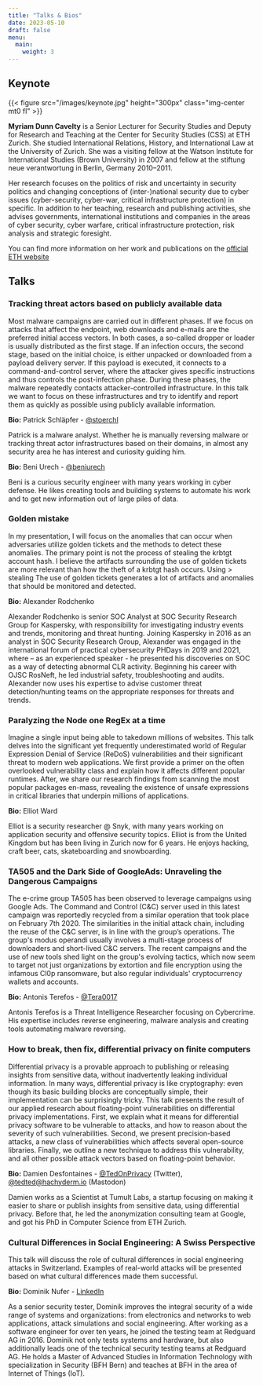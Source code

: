 ```yaml
---
title: "Talks & Bios"
date: 2023-05-10
draft: false
menu:
  main:
    weight: 3
---
```


## Keynote

{{< figure src="/images/keynote.jpg" height="300px" class="img-center mt0 fl" >}}

**Myriam Dunn Cavelty** is a Senior Lecturer for Security Studies and Deputy for
Research and Teaching at the Center for Security Studies (CSS) at ETH
Zurich. She studied International Relations, History, and International Law at
the University of Zurich. She was a visiting fellow at the Watson Institute for
International Studies (Brown University) in 2007 and fellow at the stiftung neue
verantwortung in Berlin, Germany 2010–2011.

Her research focuses on the politics of risk and uncertainty in security
politics and changing conceptions of (inter-​)national security due to cyber
issues (cyber-​security, cyber-​war, critical infrastructure protection) in
specific. In addition to her teaching, research and publishing activities, she
advises governments, international institutions and companies in the areas of
cyber security, cyber warfare, critical infrastructure protection, risk analysis
and strategic foresight.

You can find more information on her work and publications on the
[official ETH website](https://css.ethz.ch/en/center/people/dunn-cavelty-myriam.html)

## Talks

### Tracking threat actors based on publicly available data

Most malware campaigns are carried out in different phases. If we focus on
attacks that affect the endpoint, web downloads and e-mails are the preferred
initial access vectors. In both cases, a so-called dropper or loader is usually
distributed as the first stage. If an infection occurs, the second stage, based
on the initial choice, is either unpacked or downloaded from a payload delivery
server. If this payload is executed, it connects to a command-and-control
server, where the attacker gives specific instructions and thus controls the
post-infection phase. During these phases, the malware repeatedly contacts
attacker-controlled infrastructure. In this talk we want to focus on these
infrastructures and try to identify and report them as quickly as possible using
publicly available information.

**Bio:** Patrick Schläpfer - [@stoerchl](https://twitter.com/stoerchl)

Patrick is a malware analyst. Whether he is manually reversing malware or
tracking threat actor infrastructures based on their domains, in almost any
security area he has interest and curiosity guiding him.

**Bio:** Beni Urech - [@beniurech](https://twitter.com/beniurech)

Beni is a curious security engineer with many years working in cyber defense. He
likes creating tools and building systems to automate his work and to get new
information out of large piles of data.

### Golden mistake

In my presentation, I will focus on the anomalies that can occur when
adversaries utilize golden tickets and the methods to detect these anomalies.
The primary point is not the process of stealing the krbtgt account hash. I
believe the artifacts surrounding the use of golden tickets are more relevant
than how the theft of a krbtgt hash occurs. Using > stealing The use of golden
tickets generates a lot of artifacts and anomalies that should be monitored and
detected.

**Bio:** Alexander Rodchenko

Alexander Rodchenko is senior SOC Analyst at SOC Security Research Group for
Kaspersky, with responsibility for investigating industry events and trends,
monitoring and threat hunting. Joining Kaspersky in 2016 as an analyst in SOC
Security Research Group, Alexander was engaged in the international forum of
practical cybersecurity PHDays in 2019 and 2021, where – as an experienced
speaker - he presented his discoveries on SOC as a way of detecting abnormal CLR
activity. Beginning his career with OJSC RosNeft, he led industrial safety,
troubleshooting and audits. Alexander now uses his expertise to advise customer
threat detection/hunting teams on the appropriate responses for threats and
trends.

### Paralyzing the Node one RegEx at a time

Imagine a single input being able to takedown millions of websites. This talk
delves into the significant yet frequently underestimated world of Regular
Expression Denial of Service (ReDoS) vulnerabilities and their significant
threat to modern web applications. We first provide a primer on the often
overlooked vulnerability class and explain how it affects different popular
runtimes. After, we share our research findings from scanning the most popular
packages en-mass, revealing the existence of unsafe expressions in critical
libraries that underpin millions of applications.

**Bio:** Elliot Ward

Elliot is a security researcher @ Snyk, with many years working on application
security and offensive security topics. Elliot is from the United Kingdom but
has been living in Zurich now for 6 years. He enjoys hacking, craft beer, cats,
skateboarding and snowboarding.

### TA505 and the Dark Side of GoogleAds: Unraveling the Dangerous Campaigns

The e-crime group TA505 has been observed to leverage campaigns using Google
Ads. The Command and Control (C&C) server used in this latest campaign was
reportedly recycled from a similar operation that took place on February
7th 2020. The similarities in the initial attack chain, including the reuse of
the C&C server, is in line with the group’s operations. The group's modus
operandi usually involves a multi-stage process of downloaders and short-lived
C&C servers. The recent campaigns and the use of new tools shed light on the
group's evolving tactics, which now seem to target not just organizations by
extortion and file encryption using the infamous Cl0p ransomware, but also
regular individuals' cryptocurrency wallets and accounts.

**Bio:** Antonis Terefos - [@Tera0017](https://twitter.com/Tera0017)

Antonis Terefos is a Threat Intelligence Researcher focusing on Cybercrime. His
expertise includes reverse engineering, malware analysis and creating tools
automating malware reversing.

### How to break, then fix, differential privacy on finite computers

Differential privacy is a provable approach to publishing or releasing insights
from sensitive data, without inadvertently leaking individual information. In
many ways, differential privacy is like cryptography: even though its basic
building blocks are conceptually simple, their implementation can be
surprisingly tricky. This talk presents the result of our applied research about
floating-point vulnerabilities on differential privacy implementations. First,
we explain what it means for differential privacy software to be vulnerable to
attacks, and how to reason about the severity of such vulnerabilities. Second,
we present precision-based attacks, a new class of vulnerabilities which affects
several open-source libraries. Finally, we outline a new technique to address
this vulnerability, and all other possible attack vectors based on
floating-point behavior.

**Bio:** Damien Desfontaines - [@TedOnPrivacy](https://twitter.com/TedOnPrivacy)
(Twitter), [@tedted@hachyderm.io](https://hachyderm.io/@tedted) (Mastodon)

Damien works as a Scientist at Tumult Labs, a startup focusing on making it
easier to share or publish insights from sensitive data, using differential
privacy. Before that, he led the anonymization consulting team at Google, and
got his PhD in Computer Science from ETH Zurich.

### Cultural Differences in Social Engineering: A Swiss Perspective

This talk will discuss the role of cultural differences in social engineering
attacks in Switzerland. Examples of real-world attacks will be presented based
on what cultural differences made them successful.

**Bio:** Dominik Nufer -
[LinkedIn](https://www.linkedin.com/in/dominik-nufer-7720a0a6/)

As a senior security tester, Dominik improves the integral security of a wide
range of systems and organizations: from electronics and networks to web
applications, attack simulations and social engineering. After working as a
software engineer for over ten years, he joined the testing team at Redguard AG
in 2016. Dominik not only tests systems and hardware, but also additionally
leads one of the technical security testing teams at Redguard AG. He holds a
Master of Advanced Studies in Information Technology with specialization in
Security (BFH Bern) and teaches at BFH in the area of Internet of Things (IoT).
